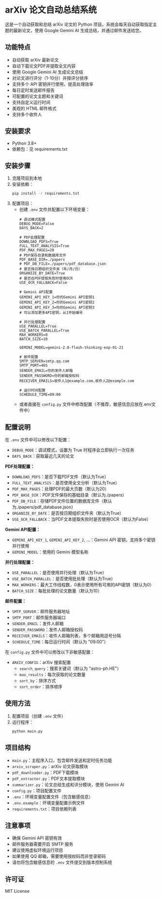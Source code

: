 # arXiv 论文自动总结系统

这是一个自动获取和总结 arXiv 论文的 Python 项目。系统会每天自动获取指定主题的最新论文，使用 Google Gemini AI 生成总结，并通过邮件发送给您。

## 功能特点

- 自动获取 arXiv 最新论文
- 自动下载论文PDF并提取全文内容
- 使用 Google Gemini AI 生成论文总结
- 对论文进行评分（1-10分）并按评分排序
- 支持多个 API 密钥并行使用，提高处理效率
- 每日定时发送邮件报告
- 可配置的论文主题和关键词
- 支持自定义运行时间
- 美观的 HTML 邮件格式
- 支持多个收件人

## 安装要求

- Python 3.8+
- 依赖包：见 requirements.txt

## 安装步骤

1. 克隆项目到本地
2. 安装依赖：
   ```bash
   pip install -r requirements.txt
   ```
3. 配置项目：
   - 创建 `.env` 文件并配置以下环境变量：
     ```
     # 调试模式配置
     DEBUG_MODE=False
     DAYS_BACK=2

     # PDF处理配置
     DOWNLOAD_PDFS=True
     FULL_TEXT_ANALYSIS=True
     PDF_MAX_PAGES=20
     # PDF保存目录和数据库文件
     PDF_BASE_DIR=./papers
     # PDF_DB_FILE=./papers/pdf_database.json
     # 是否按日期组织文件夹（年/月/日）
     ORGANIZE_BY_DATE=True
     # 是否在PDF提取失败时使用OCR
     USE_OCR_FALLBACK=False

     # Gemini API配置
     GEMINI_API_KEY_1=你的Gemini API密钥1
     GEMINI_API_KEY_2=你的Gemini API密钥2
     GEMINI_API_KEY_3=你的Gemini API密钥3
     # 可以添加更多API密钥，从1开始编号

     # 并行处理配置
     USE_PARALLEL=True
     USE_BATCH_PARALLEL=True
     MAX_WORKERS=0
     BATCH_SIZE=10

     GEMINI_MODEL=gemini-2.0-flash-thinking-exp-01-21

     # 邮件配置
     SMTP_SERVER=smtp.qq.com
     SMTP_PORT=465
     SENDER_EMAIL=你的发件人邮箱
     SENDER_PASSWORD=你的邮箱授权码
     RECEIVER_EMAILS=收件人1@example.com,收件人2@example.com

     # 运行时间配置
     SCHEDULE_TIME=09:00
     ```
   - 或者直接在 `config.py` 文件中修改配置（不推荐，敏感信息应放在.env文件中）

## 配置说明

在 `.env` 文件中可以修改以下配置：

- `DEBUG_MODE`：调试模式，设置为 True 时程序会立即执行一次任务
- `DAYS_BACK`：获取最近几天的论文

**PDF处理配置：**
- `DOWNLOAD_PDFS`：是否下载PDF文件（默认为True）
- `FULL_TEXT_ANALYSIS`：是否使用全文分析（默认为True）
- `PDF_MAX_PAGES`：处理PDF的最大页数（默认为20）
- `PDF_BASE_DIR`：PDF文件保存的基础目录（默认为./papers）
- `PDF_DB_FILE`：存储PDF文件位置的数据库文件（默认为./papers/pdf_database.json）
- `ORGANIZE_BY_DATE`：是否按日期组织文件夹（默认为True）
- `USE_OCR_FALLBACK`：当PDF文本提取失败时是否使用OCR（默认为False）

**Gemini API配置：**
- `GEMINI_API_KEY_1`, `GEMINI_API_KEY_2`, ...：Gemini API 密钥，支持多个密钥并行使用
- `GEMINI_MODEL`：使用的 Gemini 模型名称

**并行处理配置：**
- `USE_PARALLEL`：是否使用并行处理（默认为True）
- `USE_BATCH_PARALLEL`：是否使用批处理（默认为True）
- `MAX_WORKERS`：最大工作线程数，0表示使用所有可用的API密钥（默认为0）
- `BATCH_SIZE`：每批处理的论文数量（默认为10）

**邮件配置：**
- `SMTP_SERVER`：邮件服务器地址
- `SMTP_PORT`：邮件服务器端口
- `SENDER_EMAIL`：发件人邮箱
- `SENDER_PASSWORD`：发件人邮箱授权码
- `RECEIVER_EMAILS`：收件人邮箱列表，多个邮箱用逗号分隔
- `SCHEDULE_TIME`：每日运行时间（默认为 "09:00"）

在 `config.py` 文件中可以修改以下非敏感配置：

- `ARXIV_CONFIG`：arXiv 搜索配置
  - `search_query`：搜索关键词（默认为 "astro-ph.HE"）
  - `max_results`：每次获取的论文数量
  - `sort_by`：排序方式
  - `sort_order`：排序顺序

## 使用方法

1. 配置项目（创建 `.env` 文件）
2. 运行程序：
   ```bash
   python main.py
   ```

## 项目结构

- `main.py`：主程序入口，包含邮件发送和定时任务功能
- `arxiv_scraper.py`：arXiv 论文获取模块
- `pdf_downloader.py`：PDF下载模块
- `pdf_extractor.py`：PDF文本提取模块
- `summarizer.py`：论文总结生成和评分模块，使用 Gemini AI
- `config.py`：项目配置文件
- `.env`：环境变量配置文件（包含敏感信息）
- `.env.example`：环境变量配置示例文件
- `requirements.txt`：项目依赖列表

## 注意事项

- 确保 Gemini API 密钥有效
- 邮件服务器需要开启 SMTP 服务
- 建议使用虚拟环境运行项目
- 如果使用 QQ 邮箱，需要使用授权码而非登录密码
- 请勿将包含敏感信息的 `.env` 文件提交到版本控制系统

## 许可证

MIT License